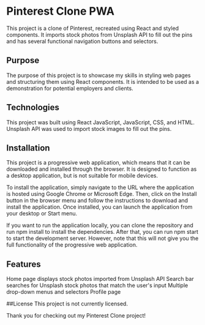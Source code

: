 # Pinterest Clone PWA
This project is a clone of Pinterest, recreated using React and styled components. It imports stock photos from Unsplash API to fill out the pins and has several functional navigation buttons and selectors.

## Purpose
The purpose of this project is to showcase my skills in styling web pages and structuring them using React components. It is intended to be used as a demonstration for potential employers and clients.

## Technologies
This project was built using React JavaScript, JavaScript, CSS, and HTML. Unsplash API was used to import stock images to fill out the pins.

## Installation
This project is a progressive web application, which means that it can be downloaded and installed through the browser. It is designed to function as a desktop application, but is not suitable for mobile devices.

To install the application, simply navigate to the URL where the application is hosted using Google Chrome or Microsoft Edge. Then, click on the Install button in the browser menu and follow the instructions to download and install the application. Once installed, you can launch the application from your desktop or Start menu.

If you want to run the application locally, you can clone the repository and run npm install to install the dependencies. After that, you can run npm start to start the development server. However, note that this will not give you the full functionality of the progressive web application.

## Features
Home page displays stock photos imported from Unsplash API
Search bar searches for Unsplash stock photos that match the user's input
Multiple drop-down menus and selectors
Profile page

##License
This project is not currently licensed.

Thank you for checking out my Pinterest Clone project!
